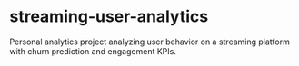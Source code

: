 # streaming-user-analytics
Personal analytics project analyzing user behavior on a streaming platform with churn prediction and engagement KPIs.
